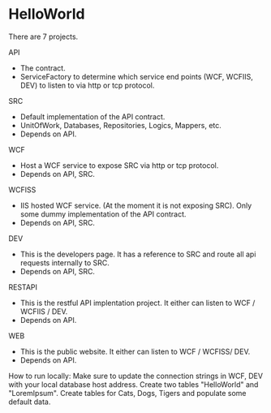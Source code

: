 # HelloWorld

There are 7 projects. 


API 
  - The contract.
  - ServiceFactory to determine which service end points (WCF, WCFIIS, DEV) to listen to via http or tcp protocol.


SRC
  - Default implementation of the API contract.
  - UnitOfWork, Databases, Repositories, Logics, Mappers, etc. 
  - Depends on API.


WCF 
  - Host a WCF service to expose SRC via http or tcp protocol.
  - Depends on API, SRC.
  
  
WCFISS 
  - IIS hosted WCF service. (At the moment it is not exposing SRC). Only some dummy implementation of the API contract.
  - Depends on API, SRC.
  
  
DEV
  - This is the developers page. It has a reference to SRC and route all api requests internally to SRC.
  - Depends on API, SRC.
  

RESTAPI
  - This is the restful API implentation project. It either can listen to WCF / WCFIIS / DEV.
  - Depends on API.
  

WEB 
  - This is the public website. It either can listen to WCF / WCFISS/ DEV.
  - Depends on API.
  
  
How to run locally: Make sure to update the connection strings in WCF, DEV with your local database host address. Create two tables "HelloWorld" and "LoremIpsum". Create tables for Cats, Dogs, Tigers and populate some default data.
